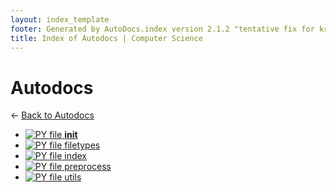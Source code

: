 ```yaml
---
layout: index_template
footer: Generated by AutoDocs.index version 2.1.2 "tentative fix for kramdown weirdness" ⓒ Starwort, 2020
title: Index of Autodocs | Computer Science
---
```


# Autodocs

← [Back to Autodocs](..)

- [![PY file](https://img.icons8.com/windows/512/bb86fc/py.png) __init__](autodocs/__init__.py)
- [![PY file](https://img.icons8.com/windows/512/bb86fc/py.png) filetypes](autodocs/filetypes.py)
- [![PY file](https://img.icons8.com/windows/512/bb86fc/py.png) index](autodocs/index.py)
- [![PY file](https://img.icons8.com/windows/512/bb86fc/py.png) preprocess](autodocs/preprocess.py)
- [![PY file](https://img.icons8.com/windows/512/bb86fc/py.png) utils](autodocs/utils.py)
